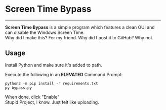 # Screen Time Bypass
---
**Screen Time Bypass** is a simple program which features a clean GUI and can disable the Windows Screen Time. <br>
Why did I make this? For my friend. Why did I post it to GitHub? Why not.

## Usage
Install Python and make sure it's added to path.

Execute the following in an **ELEVATED** Command Prompt:
```
python3 -m pip install -r requirements.txt
py bypass.py
```

When done, click "Enable" <br>
Stupid Project, I know. Just felt like uploading.

